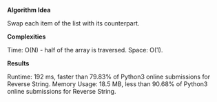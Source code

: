 **Algorithm Idea**

Swap each item of the list with its 
counterpart.

**Complexities**

Time: O(N) - half of the array is traversed.
Space: O(1).

**Results**

Runtime: 192 ms, faster than 79.83% of Python3 online submissions for Reverse String.
Memory Usage: 18.5 MB, less than 90.68% of Python3 online submissions for Reverse String.
